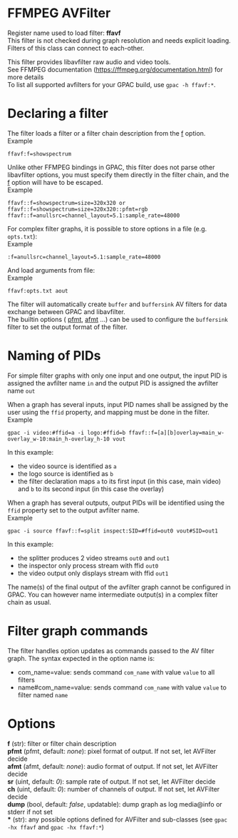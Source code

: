 <!-- automatically generated - do not edit, patch gpac/applications/gpac/gpac.c -->

# FFMPEG AVFilter  
  
Register name used to load filter: __ffavf__  
This filter is not checked during graph resolution and needs explicit loading.  
Filters of this class can connect to each-other.  
  
This filter provides libavfilter raw audio and video tools.  
See FFMPEG documentation (https://ffmpeg.org/documentation.html) for more details  
To list all supported avfilters for your GPAC build, use `gpac -h ffavf:*`.  
  
# Declaring a filter  
  
The filter loads a filter or a filter chain description from the [f](#f) option.  
Example
```
ffavf:f=showspectrum
```  
  
Unlike other FFMPEG bindings in GPAC, this filter does not parse other libavfilter options, you must specify them directly in the filter chain, and the [f](#f) option will have to be escaped.  
Example
```
ffavf::f=showspectrum=size=320x320 or ffavf::f=showspectrum=size=320x320::pfmt=rgb  
ffavf::f=anullsrc=channel_layout=5.1:sample_rate=48000
```  
  
For complex filter graphs, it is possible to store options in a file (e.g. `opts.txt`):  
Example
```
:f=anullsrc=channel_layout=5.1:sample_rate=48000
```  
And load arguments from file:  
Example
```
ffavf:opts.txt aout
```  
  
The filter will automatically create `buffer` and `buffersink` AV filters for data exchange between GPAC and libavfilter.  
The builtin options ( [pfmt](#pfmt), [afmt](#afmt) ...) can be used to configure the `buffersink` filter to set the output format of the filter.  
  
# Naming of PIDs  
  
For simple filter graphs with only one input and one output, the input PID is assigned the avfilter name `in` and the output PID is assigned the avfilter name `out`  
  
When a graph has several inputs, input PID names shall be assigned by the user using the `ffid` property, and mapping must be done in the filter.  
Example
```
gpac -i video:#ffid=a -i logo:#ffid=b ffavf::f=[a][b]overlay=main_w-overlay_w-10:main_h-overlay_h-10 vout
```  
In this example:  
- the video source is identified as `a`  
- the logo source is identified as `b`  
- the filter declaration maps `a` to its first input (in this case, main video) and `b` to its second input (in this case the overlay)  
  
When a graph has several outputs, output PIDs will be identified using the `ffid` property set to the output avfilter name.  
Example
```
gpac -i source ffavf::f=split inspect:SID=#ffid=out0 vout#SID=out1
```  
In this example:  
- the splitter produces 2 video streams `out0` and `out1`  
- the inspector only process stream with ffid `out0`  
- the video output only displays stream with ffid `out1`  
  
The name(s) of the final output of the avfilter graph cannot be configured in GPAC. You can however name intermediate output(s) in a complex filter chain as usual.  
  
# Filter graph commands  
  
The filter handles option updates as commands passed to the AV filter graph. The syntax expected in the option name is:  
* com_name=value: sends command `com_name` with value `value` to all filters  
* name#com_name=value: sends command `com_name` with value `value` to filter named `name`  
  

# Options    
  
<a id="f">__f__</a> (str):     filter or filter chain description  
<a id="pfmt">__pfmt__</a> (pfmt, default: _none_): pixel format of output. If not set, let AVFilter decide  
<a id="afmt">__afmt__</a> (afmt, default: _none_): audio format of output. If not set, let AVFilter decide  
<a id="sr">__sr__</a> (uint, default: _0_): sample rate of output. If not set, let AVFilter decide  
<a id="ch">__ch__</a> (uint, default: _0_): number of channels of output. If not set, let AVFilter decide  
<a id="dump">__dump__</a> (bool, default: _false_, updatable): dump graph as log media@info or stderr if not set  
<a id="*">__*__</a> (str):     any possible options defined for AVFilter and sub-classes (see `gpac -hx ffavf` and `gpac -hx ffavf:*`)  
  
